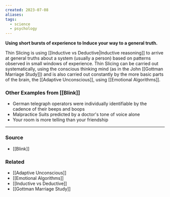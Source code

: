```yaml
---
created: 2023-07-08
aliases: 
tags:
  - science
  - psychology
---
```

**Using short bursts of experience to Induce your way to a general truth.**

Thin Slicing is using [[Inductive vs Deductive|Inductive reasoning]] to arrive at general truths about a system (usually a person) based on patterns observed in small windows of experience. Thin Slicing can be carried out systematically, using the conscious thinking mind (as in the John [[Gottman Marriage Study]]) and is also carried out constantly by the more basic parts of the brain, the [[Adaptive Unconscious]], using [[Emotional Algorithms]].

### Other Examples from [[Blink]]

- German telegraph operators were individually identifiable by the cadence of their beeps and boops
- Malpractice Suits predicted by a doctor's tone of voice alone
- Your room is more telling than your friendship

****
### Source
- [[Blink]]

### Related
- [[Adaptive Unconscious]] 
- [[Emotional Algorithms]] 
- [[Inductive vs Deductive]] 
- [[Gottman Marriage Study]]